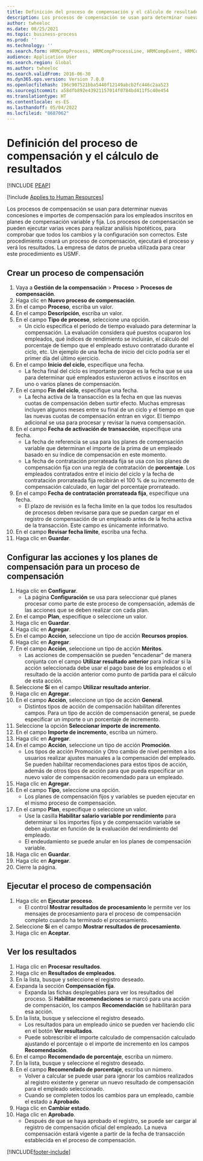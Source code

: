 ```yaml
---
title: Definición del proceso de compensación y el cálculo de resultados
description: Los procesos de compensación se usan para determinar nuevas concesiones e importes de compensación para los empleados inscritos en planes de compensación variable y fija.
author: twheeloc
ms.date: 08/25/2021
ms.topic: business-process
ms.prod: ''
ms.technology: ''
ms.search.form: HRMCompProcess, HRMCompProcessLine, HRMCompEvent, HRMCompEventEmpl, HcmCompensationWorkspace
audience: Application User
ms.search.region: Global
ms.author: twheeloc
ms.search.validFrom: 2016-06-30
ms.dyn365.ops.version: Version 7.0.0
ms.openlocfilehash: 196c907521bba5440f12149abcb2fc446c2aa523
ms.sourcegitcommit: a58dfb892e43921157014f0784bd411f5c40e454
ms.translationtype: HT
ms.contentlocale: es-ES
ms.lasthandoff: 05/04/2022
ms.locfileid: "8687062"
---
```

# <a name="define-compensation-process-and-calculate-results"></a>Definición del proceso de compensación y el cálculo de resultados


[!INCLUDE [PEAP](../includes/peap-1.md)]

[!include [Applies to Human Resources](../includes/applies-to-hr.md)]

Los procesos de compensación se usan para determinar nuevas concesiones e importes de compensación para los empleados inscritos en planes de compensación variable y fija. Los procesos de compensación se pueden ejecutar varias veces para realizar análisis hipotéticos, para comprobar que todos los cambios y la configuración son correctos. Este procedimiento creará un proceso de compensación, ejecutará el proceso y verá los resultados. La empresa de datos de prueba utilizada para crear este procedimiento es USMF.


## <a name="create-a-compensation-process"></a>Crear un proceso de compensación
1. Vaya a **Gestión de la compensación** > **Proceso** > **Procesos de compensación**.
2. Haga clic en **Nuevo proceso de compensación**.
3. En el campo **Proceso**, escriba un valor.
4. En el campo **Descripción**, escriba un valor.
5. En el campo **Tipo de proceso**, seleccione una opción.
    * Un ciclo especifica el período de tiempo evaluado para determinar la compensación. La evaluación considera qué puestos ocuparon los empleados, qué índices de rendimiento se incluirán, el cálculo del porcentaje de tiempo que el empleado estuvo contratado durante el ciclo, etc. Un ejemplo de una fecha de inicio del ciclo podría ser el primer día del último ejercicio.  
6. En el campo **Inicio del ciclo**, especifique una fecha.
    * La fecha final del ciclo es importante porque es la fecha que se usa para determinar qué empleados estuvieron activos e inscritos en uno o varios planes de compensación.  
7. En el campo **Fin del ciclo**, especifique una fecha.
    * La fecha activa de la transacción es la fecha en que las nuevas cuotas de compensación deben surtir efecto. Muchas empresas incluyen algunos meses entre su final de un ciclo y el tiempo en que las nuevas cuotas de compensación entran en vigor. El tiempo adicional se usa para procesar y revisar la nueva compensación.  
8. En el campo **Fecha de activación de transacción**, especifique una fecha.
    * La fecha de referencia se usa para los planes de compensación variable que determinan el importe de la prima de un empleado basado en su índice de compensación en este momento.  
    * La fecha de contratación prorrateada fija se usa con los planes de compensación fija con una regla de contratación de **porcentaje**. Los empleados contratados entre el inicio del ciclo y la fecha de contratación prorrateada fija recibirán el 100 % de su incremento de compensación calculado, en lugar del porcentaje prorrateado.  
9. En el campo **Fecha de contratación prorrateada fija**, especifique una fecha.
    * El plazo de revisión es la fecha límite en la que todos los resultados de procesos deben revisarse para que se puedan cargar en el registro de compensación de un empleado antes de la fecha activa de la transacción. Este campo es únicamente informativo.  
10. En el campo **Revisar fecha límite**, escriba una fecha.
11. Haga clic en **Guardar**.

## <a name="set-up-the-compensation-plans-and-actions-for-a-compensation-process"></a>Configurar las acciones y los planes de compensación para un proceso de compensación
1. Haga clic en **Configurar**.
    * La página **Configuración** se usa para seleccionar qué planes procesar como parte de este proceso de compensación, además de las acciones que se deben realizar con cada plan.  
2. En el campo **Plan**, especifique o seleccione un valor.
3. Haga clic en **Guardar**.
4. Haga clic en **Agregar**.
5. En el campo **Acción**, seleccione un tipo de acción **Recursos propios**.
6. Haga clic en **Agregar**.
7. En el campo **Acción**, seleccione un tipo de acción **Méritos**.
    * Las acciones de compensación se pueden “encadenar” de manera conjunta con el campo **Utilizar resultado anterior** para indicar si la acción seleccionada debe usar el pago base de los empleados o el resultado de la acción anterior como punto de partida para el cálculo de esta acción.  
8. Seleccione **Sí** en el campo **Utilizar resultado anterior**.
9. Haga clic en **Agregar**.
10. En el campo **Acción**, seleccione un tipo de acción **General**.
    * Distintos tipos de acción de compensación habilitan diferentes campos. Para un tipo de acción de compensación general, se puede especificar un importe o un porcentaje de incremento.  
11. Seleccione la opción **Seleccionar importe de incremento**.
12. En el campo **Importe de incremento**, escriba un número.
13. Haga clic en **Agregar**.
14. En el campo **Acción**, seleccione un tipo de acción **Promoción**.
    * Los tipos de acción Promoción y Otro cambio de nivel permiten a los usuarios realizar ajustes manuales a la compensación del empleado. Se pueden habilitar recomendaciones para estos tipos de acción, además de otros tipos de acción para que pueda especificar un nuevo valor de compensación recomendado para un empleado.  
15. Haga clic en **Agregar**.
16. En el campo **Tipo**, seleccione una opción.
    * Los planes de compensación fijos y variables se pueden ejecutar en el mismo proceso de compensación.  
17. En el campo **Plan**, especifique o seleccione un valor.
    * Use la casilla **Habilitar salario variable por rendimiento** para determinar si los importes fijos y de compensación variable se deben ajustar en función de la evaluación del rendimiento del empleado.  
    * El endeudamiento se puede anular en los planes de compensación variable.  
18. Haga clic en **Guardar**.
19. Haga clic en **Agregar**.
20. Cierre la página.

## <a name="run-the-compensation-process"></a>Ejecutar el proceso de compensación
1. Haga clic en **Ejecutar proceso**.
    * El control **Mostrar resultados de procesamiento** le permite ver los mensajes de procesamiento para el proceso de compensación completo cuando ha terminado el procesamiento.  
2. Seleccione **Sí** en el campo **Mostrar resultados de procesamiento**.
3. Haga clic en **Aceptar**.

## <a name="view-the-results"></a>Ver los resultados
1. Haga clic en **Procesar resultados**.
2. Haga clic en **Resultados de empleados**.
3. En la lista, busque y seleccione el registro deseado.
4. Expanda la sección **Compensación fija**.
    * Expanda las fichas desplegables para ver los resultados del proceso. Si **Habilitar recomendaciones** se marcó para una acción de compensación, los campos **Recomendación** se habilitarán para esa acción.  
5. En la lista, busque y seleccione el registro deseado.
    * Los resultados para un empleado único se pueden ver haciendo clic en el botón **Ver resultados**.  
    * Puede sobrescribir el importe calculado de compensación calculado ajustando el porcentaje o el importe de incremento en los campos **Recomendación**.  
6. En el campo **Recomendado de porcentaje**, escriba un número.
7. En la lista, busque y seleccione el registro deseado.
8. En el campo **Recomendado de porcentaje**, escriba un número.
    * Volver a calcular se puede usar para ignorar los cambios realizados al registro existente y generar un nuevo resultado de compensación para el empleado seleccionado.  
    * Cuando se completen todos los cambios para un empleado, cambie el estado a **Aprobado**.  
9. Haga clic en **Cambiar estado**.
10. Haga clic en **Aprobado**.
    * Después de que se haya aprobado el registro, se puede ser cargar al registro de compensación oficial del empleado. La nueva compensación estará vigente a partir de la fecha de transacción establecida en el proceso de compensación.  



[!INCLUDE[footer-include](../includes/footer-banner.md)]
